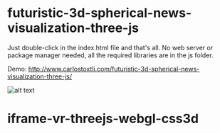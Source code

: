 # futuristic-3d-spherical-news-visualization-three-js

Just double-click in the index.html file and that's all. No web server or package manager needed, all the required libraries are in the js folder.

Demo: http://www.carlostoxtli.com/futuristic-3d-spherical-news-visualization-three-js/

![alt text](https://docs.google.com/drawings/d/e/2PACX-1vQghdqmARTH_3_wkyxZw-YFg0E4FcIW5P6d5l0OWnjcBjNK1eskNnPdm0TWUPC8JN1n0-bk9Xd2jyaM/pub?w=1396&h=780)
# iframe-vr-threejs-webgl-css3d
